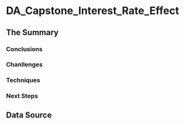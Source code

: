 # DA_Capstone_Interest_Rate_Effect

## **The Summary**
### **Conclusions**


### **Chanllenges**

### **Techniques**

### **Next Steps**

## **Data Source**

